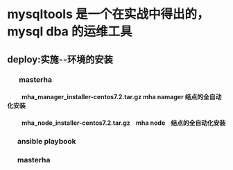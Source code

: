 
# mysqltools 是一个在实战中得出的，mysql dba 的运维工具

## deploy:实施--环境的安装
###        masterha
####           mha_manager_installer-centos7.2.tar.gz mha namager 结点的全自动化安装
####           mha_node_installer-centos7.2.tar.gz    mha node    结点的全自动化安装
###        ansible playbook
###        masterha
